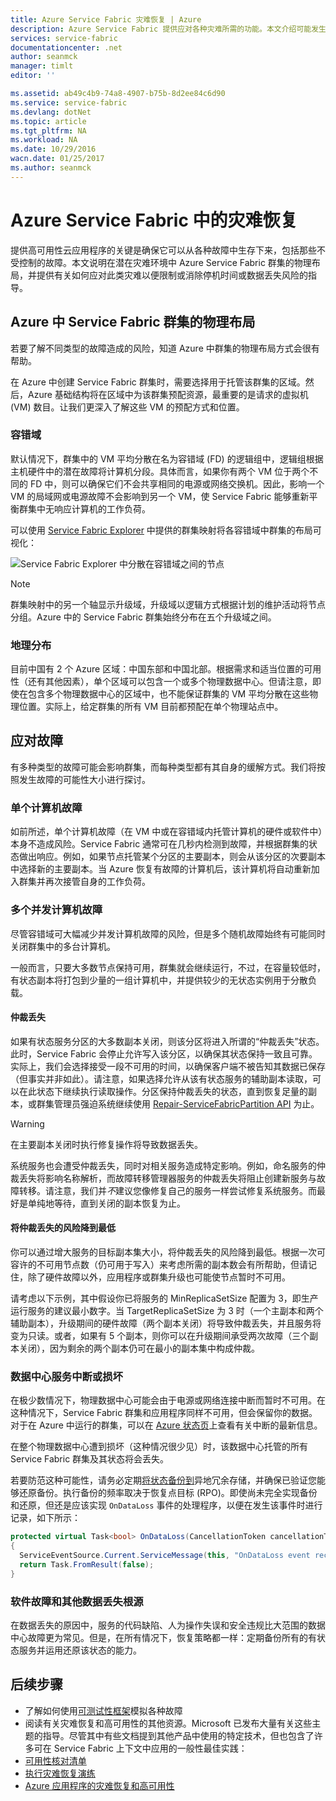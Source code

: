 ```yaml
---
title: Azure Service Fabric 灾难恢复 | Azure
description: Azure Service Fabric 提供应对各种灾难所需的功能。本文介绍可能发生的灾难类型，以及如何应对这些灾难。
services: service-fabric
documentationcenter: .net
author: seanmck
manager: timlt
editor: ''

ms.assetid: ab49c4b9-74a8-4907-b75b-8d2ee84c6d90
ms.service: service-fabric
ms.devlang: dotNet
ms.topic: article
ms.tgt_pltfrm: NA
ms.workload: NA
ms.date: 10/29/2016
wacn.date: 01/25/2017
ms.author: seanmck
---
```


# Azure Service Fabric 中的灾难恢复
提供高可用性云应用程序的关键是确保它可以从各种故障中生存下来，包括那些不受控制的故障。本文说明在潜在灾难环境中 Azure Service Fabric 群集的物理布局，并提供有关如何应对此类灾难以便限制或消除停机时间或数据丢失风险的指导。

## Azure 中 Service Fabric 群集的物理布局
若要了解不同类型的故障造成的风险，知道 Azure 中群集的物理布局方式会很有帮助。

在 Azure 中创建 Service Fabric 群集时，需要选择用于托管该群集的区域。然后，Azure 基础结构将在区域中为该群集预配资源，最重要的是请求的虚拟机 (VM) 数目。让我们更深入了解这些 VM 的预配方式和位置。

### 容错域
默认情况下，群集中的 VM 平均分散在名为容错域 (FD) 的逻辑组中，逻辑组根据主机硬件中的潜在故障将计算机分段。具体而言，如果你有两个 VM 位于两个不同的 FD 中，则可以确保它们不会共享相同的电源或网络交换机。因此，影响一个 VM 的局域网或电源故障不会影响到另一个 VM，使 Service Fabric 能够重新平衡群集中无响应计算机的工作负荷。

可以使用 [Service Fabric Explorer](./service-fabric-visualizing-your-cluster.md) 中提供的群集映射将各容错域中群集的布局可视化：

![Service Fabric Explorer 中分散在容错域之间的节点][sfx-cluster-map]

>[!NOTE]
> 群集映射中的另一个轴显示升级域，升级域以逻辑方式根据计划的维护活动将节点分组。Azure 中的 Service Fabric 群集始终分布在五个升级域之间。

### 地理分布

目前中国有 2 个 Azure 区域：中国东部和中国北部。根据需求和适当位置的可用性（还有其他因素），单个区域可以包含一个或多个物理数据中心。但请注意，即使在包含多个物理数据中心的区域中，也不能保证群集的 VM 平均分散在这些物理位置。实际上，给定群集的所有 VM 目前都预配在单个物理站点中。

## 应对故障
有多种类型的故障可能会影响群集，而每种类型都有其自身的缓解方式。我们将按照发生故障的可能性大小进行探讨。

### 单个计算机故障
如前所述，单个计算机故障（在 VM 中或在容错域内托管计算机的硬件或软件中）本身不造成风险。Service Fabric 通常可在几秒内检测到故障，并根据群集的状态做出响应。例如，如果节点托管某个分区的主要副本，则会从该分区的次要副本中选择新的主要副本。当 Azure 恢复有故障的计算机后，该计算机将自动重新加入群集并再次接管自身的工作负荷。

### 多个并发计算机故障
尽管容错域可大幅减少并发计算机故障的风险，但是多个随机故障始终有可能同时关闭群集中的多台计算机。

一般而言，只要大多数节点保持可用，群集就会继续运行，不过，在容量较低时，有状态副本将打包到少量的一组计算机中，并提供较少的无状态实例用于分散负载。

#### 仲裁丢失
如果有状态服务分区的大多数副本关闭，则该分区将进入所谓的“仲裁丢失”状态。 此时，Service Fabric 会停止允许写入该分区，以确保其状态保持一致且可靠。实际上，我们会选择接受一段不可用的时间，以确保客户端不被告知其数据已保存（但事实并非如此）。请注意，如果选择允许从该有状态服务的辅助副本读取，可以在此状态下继续执行读取操作。分区保持仲裁丢失的状态，直到恢复足量的副本，或群集管理员强迫系统继续使用 [Repair-ServiceFabricPartition API][repair-partition-ps] 为止。

>[!WARNING]
> 在主要副本关闭时执行修复操作将导致数据丢失。

系统服务也会遭受仲裁丢失，同时对相关服务造成特定影响。例如，命名服务的仲裁丢失将影响名称解析，而故障转移管理器服务的仲裁丢失将阻止创建新服务与故障转移。请注意，我们并*不*建议您像修复自己的服务一样尝试修复系统服务。而最好是单纯地等待，直到关闭的副本恢复为止。

#### 将仲裁丢失的风险降到最低

你可以通过增大服务的目标副本集大小，将仲裁丢失的风险降到最低。根据一次可容许的不可用节点数（仍可用于写入）来考虑所需的副本数会有所帮助，但请记住，除了硬件故障以外，应用程序或群集升级也可能使节点暂时不可用。

请考虑以下示例，其中假设你已将服务的 MinReplicaSetSize 配置为 3，即生产运行服务的建议最小数字。当 TargetReplicaSetSize 为 3 时（一个主副本和两个辅助副本），升级期间的硬件故障（两个副本关闭）将导致仲裁丢失，并且服务将变为只读。或者，如果有 5 个副本，则你可以在升级期间承受两次故障（三个副本关闭），因为剩余的两个副本仍可在最小的副本集中构成仲裁。

### 数据中心服务中断或损坏

在极少数情况下，物理数据中心可能会由于电源或网络连接中断而暂时不可用。在这种情况下，Service Fabric 群集和应用程序同样不可用，但会保留你的数据。对于在 Azure 中运行的群集，可以在 [Azure 状态页][azure-status-dashboard]上查看有关中断的最新信息。

在整个物理数据中心遭到损坏（这种情况很少见）时，该数据中心托管的所有 Service Fabric 群集及其状态将会丢失。

若要防范这种可能性，请务必定期[将状态备份到](./service-fabric-reliable-services-backup-restore.md)异地冗余存储，并确保已验证您能够还原备份。执行备份的频率取决于恢复点目标 (RPO)。即使尚未完全实现备份和还原，但还是应该实现 `OnDataLoss` 事件的处理程序，以便在发生该事件时进行记录，如下所示：

```c#
protected virtual Task<bool> OnDataLoss(CancellationToken cancellationToken)
{
  ServiceEventSource.Current.ServiceMessage(this, "OnDataLoss event received.");
  return Task.FromResult(false);
}
```

### 软件故障和其他数据丢失根源
在数据丢失的原因中，服务的代码缺陷、人为操作失误和安全违规比大范围的数据中心故障更为常见。但是，在所有情况下，恢复策略都一样：定期备份所有的有状态服务并运用还原该状态的能力。

## 后续步骤
- 了解如何使用[可测试性框架](./service-fabric-testability-overview.md)模拟各种故障
- 阅读有关灾难恢复和高可用性的其他资源。Microsoft 已发布大量有关这些主题的指导。尽管其中有些文档提到其他产品中使用的特定技术，但也包含了许多可在 Service Fabric 上下文中应用的一般性最佳实践：
 - [可用性核对清单](../best-practices-availability-checklist.md)
 - [执行灾难恢复演练](../sql-database/sql-database-disaster-recovery-drills.md)
 - [Azure 应用程序的灾难恢复和高可用性][dr-ha-guide]

<!-- External links -->

[repair-partition-ps]: https://msdn.microsoft.com/zh-cn/library/mt163522.aspx
[azure-status-dashboard]: https://www.azure.cn/support/service-dashboard/

[dr-ha-guide]: https://msdn.microsoft.com/zh-cn/library/azure/dn251004.aspx

<!-- Images -->

[sfx-cluster-map]: ./media/service-fabric-disaster-recovery/sfx-clustermap.png

<!---HONumber=Mooncake_Quality_Review_0125_2017-->